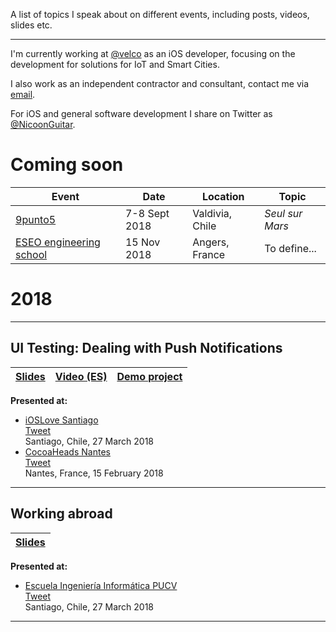 A list of topics I speak about on different events, including posts, videos, slides etc.

---

I'm currently working at [@velco](https://twitter.com/velcoBike) as an iOS developer, focusing on the development for solutions for IoT and Smart Cities.

I also work as an independent contractor and consultant, contact me via [email](mailto:nigarcia88@gmail.com).

For iOS and general software development I share on Twitter as [@NicoonGuitar](https://twitter.com/NicoonGuitar).

# Coming soon

Event | Date | Location | Topic |
--- | --- | --- | --- |
[9punto5](http://www.9punto5.cl/) | 7-8 Sept 2018 | Valdivia, Chile | _Seul sur Mars_ |
[ESEO engineering school](https://eseo.fr) | 15 Nov 2018 | Angers, France | To define... |

# 2018
---
## UI Testing: Dealing with Push Notifications

[Slides](https://speakerdeck.com/nicoonguitar/ui-testing-dealing-with-push-notifications) | [Video (ES) ](https://www.youtube.com/watch?v=B3APP0jslK8) | [Demo project](https://github.com/nigarcia88/TestingPushNotifications) |
--- | --- | --- |

**Presented at:**

- [iOSLove Santiago](https://www.meetup.com/iOSLove/events/248934917/)<br/>
[Tweet](https://twitter.com/NicoonGuitar/status/979012757751238656)<br/>
Santiago, Chile, 27 March 2018
- [CocoaHeads Nantes](https://www.meetup.com/CocoaHeads-Nantes/events/247306003/)<br/>
[Tweet](https://twitter.com/cocoanantes/status/964207349765427200)<br/>
Nantes, France, 15 February 2018

---
## Working abroad

[Slides](https://speakerdeck.com/nicoonguitar/working-abroad) |
--- |

**Presented at:**

- [Escuela Ingeniería Informática PUCV](http://www.inf.ucv.cl/)<br/>
[Tweet](https://twitter.com/R1melDidier/status/978637013808279552)<br/>
Santiago, Chile, 27 March 2018

---

